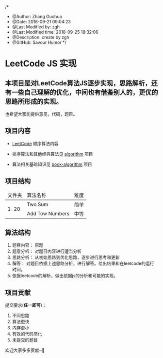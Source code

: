 /*
* @Author: Zhang Guohua
* @Date:   2018-09-21 09:04:23
* @Last Modified by:   zgh
* @Last Modified time: 2018-09-25 18:32:06
* @Description: create by zgh
* @GitHub: Savour Humor
*/
# LeetCode JS 实现
本项目是对LeetCode算法JS逐步实现，思路解析，还有一些自己理解的优化，中间也有借鉴别人的，更优的思路所形成的实现。
---
也希望大家能提供意见，代码，题目。

## 项目内容

* [LeetCode](https://github.com/ch-zgh-1993/leetcode-javascript) 顺序算法内容

* 排序算法和其他经典算法见 [algorithm](https://github.com/ch-zgh-1993/algorithm) 项目

* 算法相关基础知识见 [book-algorithm](https://github.com/ch-zgh-1993/book-algorithm) 项目

## 项目结构
<table>
  <thead>
    <tr>
      <td> 文件夹 </td>
      <td> 算法名称 </td>
      <td> 难度 </td>
    </tr>
  </thead>
  <tbody>
    <tr>
      <td rowspan="2"> 1-20 </td>
      <td> Two Sum </td>
      <td> 简单 </td>
    </tr>
    <tr>
      <td> Add Tow Numbers </td>
      <td> 中等 </td>
    </tr>
  </tbody>
</table>


## 算法结构 

1. 题目内容： 原题
2. 题意分析： 对题目内容进行适当分析
3. 思路分析： 从初始思路到优化思路，逐步进行思考和更新
4. 解答：     对题目依据上述思路分析，进行解答。给出结果和在leetcode的运行时间。
5. 依据leetcode的解析，做出依据js的分析和可能的实现。

## 项目贡献
提交要求(**任一即可**)：

1. 不同思路
2. 算法更快
3. 内存更小
4. 有效的代码简化
5. 未提交的题目

欢迎大家多多贡献~:beer:

